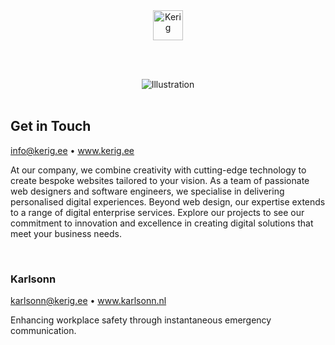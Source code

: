 <div align="center">
  <img src="https://user-images.githubusercontent.com/85436086/213792887-ad11d50a-0174-4fdb-8318-f3d794f1cef3.png" alt="Kerig" height="48px" />
</div>

<br /><br />

<div align="center">
  <img src="https://user-images.githubusercontent.com/85436086/178228932-914bedad-b2f0-4d0a-a7d6-1318845f7026.png" alt="Illustration" />
</div>

<br />

Get in Touch
-

info@kerig.ee • www.kerig.ee

At our company, we combine creativity with cutting-edge technology to create bespoke websites tailored to your vision. As a team of passionate web designers and software engineers, we specialise in delivering personalised digital experiences. Beyond web design, our expertise extends to a range of digital enterprise services. Explore our projects to see our commitment to innovation and excellence in creating digital solutions that meet your business needs.

<br />

### Karlsonn

karlsonn@kerig.ee • www.karlsonn.nl

Enhancing workplace safety through instantaneous emergency communication.
